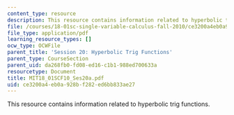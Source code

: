 ```yaml
---
content_type: resource
description: This resource contains information related to hyperbolic trig functions.
file: /courses/18-01sc-single-variable-calculus-fall-2010/ce3200a4eb0a928bf282ed6bb833ae27_MIT18_01SCF10_Ses20a.pdf
file_type: application/pdf
learning_resource_types: []
ocw_type: OCWFile
parent_title: 'Session 20: Hyperbolic Trig Functions'
parent_type: CourseSection
parent_uid: da268fb0-fd08-ed16-c1b1-988ed700633a
resourcetype: Document
title: MIT18_01SCF10_Ses20a.pdf
uid: ce3200a4-eb0a-928b-f282-ed6bb833ae27
---
```

This resource contains information related to hyperbolic trig functions.